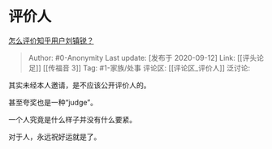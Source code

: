 # 评价人
[怎么评价知乎用户刘镇锐？](https://www.zhihu.com/question/56967348/answer/1469018124)

> Author: #0-Anonymity
> Last update: [发布于 2020-09-12]
> Link: [[评头论足]] [[传福音 3]]
> Tag: #1-家族/处事
> 评论区: [[评论区_评价人]]
> 泛讨论:

其实未经本人邀请，是不应该公开评价人的。

甚至夸奖也是一种“judge”。

一个人究竟是什么样子并没有什么要紧。

对于人，永远祝好运就是了。
